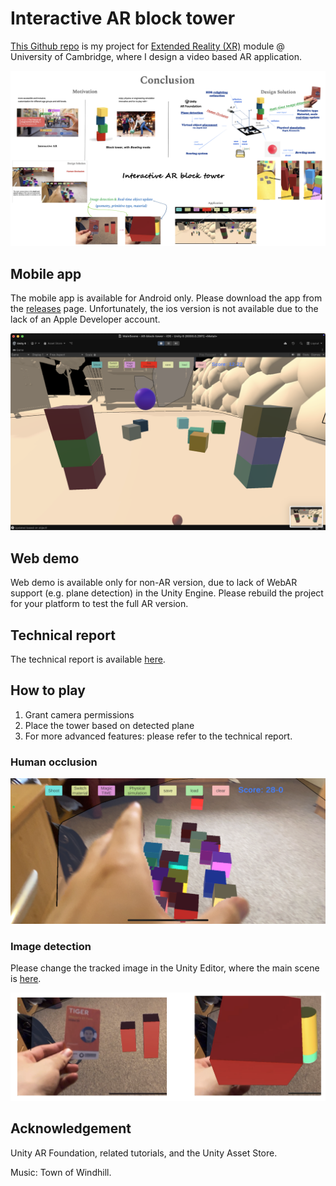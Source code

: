 # Interactive AR block tower

[This Github repo](https://github.com/PeterHUistyping/AR-block-tower/) is my project for [Extended Reality (XR)](https://www.cl.cam.ac.uk/teaching/2425/ER/) module @ University of Cambridge, where I design a video based AR application.

![Conclusion](asset/photo/Assignment/11/conclusion.png)

## Mobile app

The mobile app is available for Android only. Please download the app from the [releases](https://github.com/PeterHUistyping/AR-block-tower/releases) page. Unfortunately, the ios version is not available due to the lack of an Apple Developer account.

![teaser](asset/photo/Assignment/11/teaser2.png)

## Web demo

Web demo is available only for non-AR version, due to lack of WebAR support (e.g. plane detection) in the Unity Engine. Please rebuild the project for your platform to test the full AR version.

## Technical report

The technical report is available [here](./asset/doc/XR-technical_report.pdf).

## How to play

1. Grant camera permissions
2. Place the tower based on detected plane
3. For more advanced features: please refer to the technical report.

### Human occlusion

![wiHumanOcclusion](asset/photo/Assignment/11/wiHumanOcclusion.PNG)

### Image detection

Please change the tracked image in the Unity Editor, where the main scene is [here](https://github.com/PeterHUistyping/AR-block-tower/tree/main/Assets/Scenes).

![image-detection](asset/photo/Assignment/11/image-detection.png)


## Acknowledgement
Unity AR Foundation, related tutorials, and the Unity Asset Store.

Music: Town of Windhill.